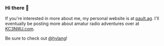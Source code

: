 ### Hi there 👋

If you're interested in more about me, my personal website is at [pault.ag](https://pault.ag/).
I'll eventually be posting more about amatur radio adventures over at
[KC3NWJ.com](https://kc3nwj.com/).

Be sure to check out [@hylang](https://github.com/hylang)!
